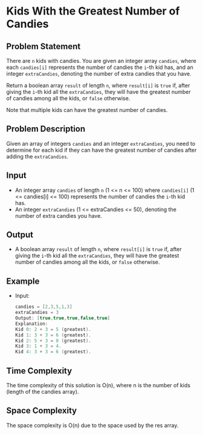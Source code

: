 # Kids With the Greatest Number of Candies

## Problem Statement

There are `n` kids with candies. You are given an integer array `candies`, where each `candies[i]` represents the number of candies the `i`-th kid has, and an integer `extraCandies`, denoting the number of extra candies that you have.

Return a boolean array `result` of length `n`, where `result[i]` is `true` if, after giving the `i`-th kid all the `extraCandies`, they will have the greatest number of candies among all the kids, or `false` otherwise.

Note that multiple kids can have the greatest number of candies.

## Problem Description

Given an array of integers `candies` and an integer `extraCandies`, you need to determine for each kid if they can have the greatest number of candies after adding the `extraCandies`.

## Input

- An integer array `candies` of length `n` (1 <= n <= 100) where `candies[i]` (1 <= candies[i] <= 100) represents the number of candies the `i`-th kid has.
- An integer `extraCandies` (1 <= extraCandies <= 50), denoting the number of extra candies you have.

## Output

- A boolean array `result` of length `n`, where `result[i]` is `true` if, after giving the `i`-th kid all the `extraCandies`, they will have the greatest number of candies among all the kids, or `false` otherwise.

## Example

- Input:
  ```cpp
  candies = [2,3,5,1,3]
  extraCandies = 3
  Output: [true,true,true,false,true]
  Explanation:
  Kid 0: 2 + 3 = 5 (greatest).
  Kid 1: 3 + 3 = 6 (greatest).
  Kid 2: 5 + 3 = 8 (greatest).
  Kid 3: 1 + 3 = 4.
  Kid 4: 3 + 3 = 6 (greatest).
  ```

## Time Complexity

The time complexity of this solution is O(n), where n is the number of kids (length of the candies array).

## Space Complexity

The space complexity is O(n) due to the space used by the res array.
